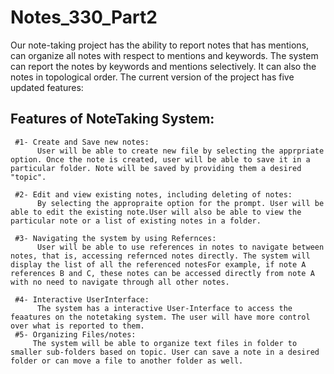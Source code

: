 # Notes_330_Part2
 Our note-taking project has the ability to report notes that has mentions, can organize all notes with respect to mentions and keywords. The system can report the notes by keywords and mentions selectively. It can also the notes in topological order. The current version of the project has five updated features:
  ## Features of NoteTaking System:
     #1- Create and Save new notes:	
	      User will be able to create new file by selecting the apprpriate option. Once the note is created, user will be able to save it in a particular folder. Note will be saved by providing them a desired "topic". 
            
     #2- Edit and view existing notes, including deleting of notes:
          By selecting the appropraite option for the prompt. User will be able to edit the existing note.User will also be able to view the particular note or a list of existing notes in a folder.         
            
     #3- Navigating the system by using Refernces:
          User will be able to use references in notes to navigate between notes, that is, accessing refernced notes directly. The system will display the list of all the referenced notesFor example, if note A references B and C, these notes can be accessed directly from note A with no need to navigate through all other notes.             
          
     #4- Interactive UserInterface:
          The system has a interactive User-Interface to access the feaatures on the notetaking system. The user will have more control over what is reported to them.
     #5- Organizing Files/notes:
         The system will be able to organize text files in folder to smaller sub-folders based on topic. User can save a note in a desired folder or can move a file to another folder as well.
     

